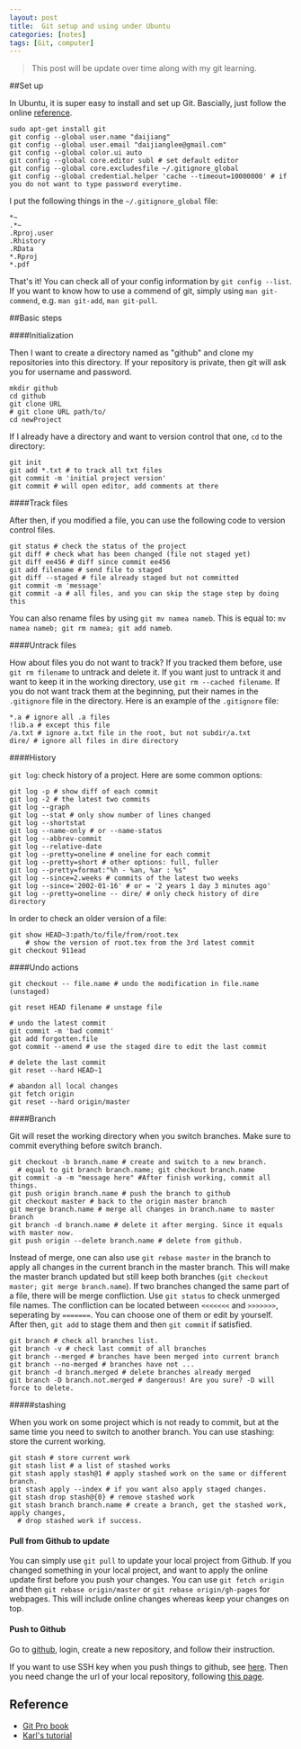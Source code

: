 ```yaml
---
layout: post
title:  Git setup and using under Ubuntu
categories: [notes]
tags: [Git, computer]
---
```

>This post will be update over time along with my git learning.

##Set up

In Ubuntu, it is super easy to install and set up Git. Bascially, just follow the online [reference](http://git-scm.com/docs).

	sudo apt-get install git
	git config --global user.name "daijiang"
	git config --global user.email "daijianglee@gmail.com"
	git config --global color.ui auto
	git config --global core.editor subl # set default editor
	git config --global core.excludesfile ~/.gitignore_global
	git config --global credential.helper 'cache --timeout=10000000' # if you do not want to type password everytime.

I put the following things in the `~/.gitignore_global` file:

	*~
	.*~
	.Rproj.user
	.Rhistory
	.RData
	*.Rproj
	*.pdf


That's it! You can check all of your config information by `git config --list`. If you want to know how to use a commend of git, simply using `man git-commend`, e.g. `man git-add`, `man git-pull`.

##Basic steps

####Initialization

Then I want to create a directory named as "github" and clone my repositories into this directory. If your repository is private, then git will ask you for username and password.

	mkdir github
	cd github
	git clone URL
	# git clone URL path/to/
	cd newProject

If I already have a directory and want to version control that one, `cd` to the directory:
	
	git init
	git add *.txt # to track all txt files
	git commit -m 'initial project version'
	git commit # will open editor, add comments at there

####Track files

After then, if you modified a file, you can use the following code to version control files.

	git status # check the status of the project
	git diff # check what has been changed (file not staged yet)
	git diff ee456 # diff since commit ee456
	git add filename # send file to staged
	git diff --staged # file already staged but not committed
	git commit -m 'message' 
	git commit -a # all files, and you can skip the stage step by doing this

You can also rename files by using `git mv namea nameb`. This is equal to: `mv namea nameb; git rm namea; git add nameb`.

####Untrack files

How about files you do not want to track? If you tracked them before, use `git rm filename` to untrack and delete it. If you want just to untrack it and want to keep it in the working directory, use `git rm --cached filename`. If you do not want track them at the beginning, put their names in the `.gitignore` file in the directory. Here is an example of the `.gitignore` file:

	*.a # ignore all .a files
	!lib.a # except this file
	/a.txt # ignore a.txt file in the root, but not subdir/a.txt
	dire/ # ignore all files in dire directory

####History

`git log`: check history of a project. Here are some common options:

	git log -p # show diff of each commit
	git log -2 # the latest two commits
	git log --graph
	git log --stat # only show number of lines changed
	git log --shortstat
	git log --name-only # or --name-status
	git log --abbrev-commit
	git log --relative-date 
	git log --pretty=oneline # oneline for each commit
	git log --pretty=short # other options: full, fuller
	git log --pretty=format:"%h - %an, %ar : %s"
	git log --since=2.weeks # commits of the latest two weeks
	git log --since='2002-01-16' # or = '2 years 1 day 3 minutes ago'
	git log --pretty=oneline -- dire/ # only check history of dire directory

In order to check an older version of a file:

	git show HEAD~3:path/to/file/from/root.tex 
	    # show the version of root.tex from the 3rd latest commit	
	git checkout 911ead 

####Undo actions

	git checkout -- file.name # undo the modification in file.name (unstaged)
	
	git reset HEAD filename # unstage file
	
	# undo the latest commit
	git commit -m 'bad commit'
	git add forgotten.file
	got commit --amend # use the staged dire to edit the last commit

	# delete the last commit
	git reset --hard HEAD~1

	# abandon all local changes
	git fetch origin
	git reset --hard origin/master

####Branch

Git will reset the working directory when you switch branches. Make sure to commit everything before switch branch.

	git checkout -b branch.name # create and switch to a new branch.
	  # equal to git branch branch.name; git checkout branch.name
	git commit -a -m "message here" #After finish working, commit all things.
	git push origin branch.name # push the branch to github
	git checkout master # back to the origin master branch
	git merge branch.name # merge all changes in branch.name to master branch
	git branch -d branch.name # delete it after merging. Since it equals with master now.
	git push origin --delete branch.name # delete from github.

Instead of merge, one can also use `git rebase master` in the branch to apply all changes in the current branch in the master branch. This will make the master branch updated but still keep both branches (`git checkout master; git merge branch.name`).
If two branches changed the same part of a file, there will be merge confliction. Use `git status` to check unmerged file names. The confliction can be located between `<<<<<<<` and `>>>>>>>`, seperating by `=======`. You can choose one of them or edit by yourself. After then, `git add` to stage them and then `git commit` if satisfied.

	git branch # check all branches list.
	git branch -v # check last commit of all branches
	git branch --merged # branches have been merged into current branch
	git branch --no-merged # branches have not ...
	git branch -d branch.merged # delete branches already merged
	git branch -D branch.not.merged # dangerous! Are you sure? -D will force to delete.

#####stashing

When you work on some project which is not ready to commit, but at the same time you need to switch to another branch. You can use stashing: store the current working.

	git stash # store current work
	git stash list # a list of stashed works
	git stash apply stash@1 # apply stashed work on the same or different branch.
	git stash apply --index # if you want also apply staged changes.
	git stash drop stash@{0} # remove stashed work
	git stash branch branch.name # create a branch, get the stashed work, apply changes,
	  # drop stashed work if success.

#### Pull from Github to update
You can simply use `git pull` to update your local project from Github. If you changed something in your local project, and want to apply the online update first before you push your changes. You can use `git fetch origin` and then `git rebase origin/master` or `git rebase origin/gh-pages` for webpages. This will include online changes whereas keep your changes on top.

#### Push to Github

Go to [github](https://github.com/), login, create a new repository, and follow their instruction.	

If you want to use SSH key when you push things to github, see [here](https://help.github.com/articles/generating-ssh-keys). Then you need change the url of your local repository, following [this page](https://help.github.com/articles/changing-a-remote-s-url). 

## Reference

+ [Git Pro book](http://git-scm.com/book)
+ [Karl's tutorial](http://kbroman.github.io/github_tutorial/)